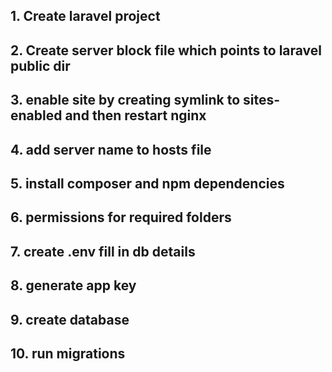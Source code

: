 ## 1. Create laravel project 

## 2. Create server block file which points to laravel public dir

## 3. enable site by creating symlink to sites-enabled and then restart nginx

## 4. add server name to hosts file

## 5. install composer and npm dependencies

## 6. permissions for required folders

## 7. create .env fill in db details

## 8. generate app key

## 9. create database

## 10. run migrations
